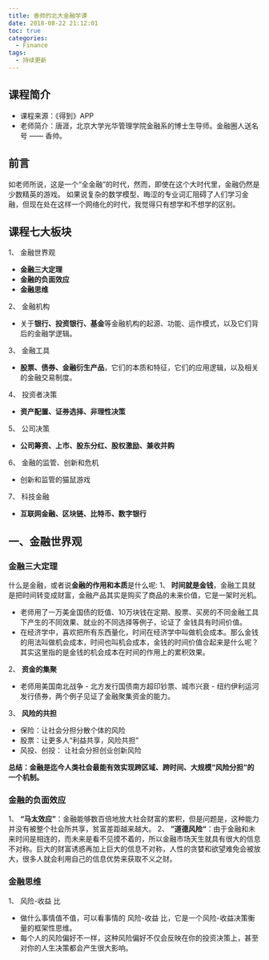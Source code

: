```yaml
---
title: 香帅的北大金融学课
date: 2018-08-22 21:12:01
toc: true
categories:
  - Finance
tags:
  - 持续更新
---
```


## 课程简介

* 课程来源：《得到》APP
* 老师简介：唐涯，北京大学光华管理学院金融系的博士生导师。金融圈人送名号 —— 香帅。
<!--more-->

## 前言
如老师所说，这是一个“全金融”的时代，然而，即使在这个大时代里，金融仍然是少数精英的游戏。
如果说复杂的数学模型、晦涩的专业词汇阻碍了人们学习金融，但现在处在这样一个网络化的时代，我觉得只有想学和不想学的区别。



## 课程七大板块

1、 金融世界观
   * **金融三大定理**
   * **金融的负面效应**
   * **金融思维**

2、 金融机构
   * 关于**银行、投资银行、基金**等金融机构的起源、功能、运作模式，以及它们背后的金融学逻辑。

3、 金融工具
   * **股票、债券、金融衍生产品**，它们的本质和特征，它们的应用逻辑，以及相关的金融交易制度。

4、 投资者决策
   * **资产配置、证券选择、非理性决策**

5、 公司决策
   * **公司筹资、上市、股东分红、股权激励、兼收并购**

6、 金融的监管、创新和危机
   * 创新和监管的猫鼠游戏

7、 科技金融 
   * **互联网金融、区块链、比特币、数字银行**



## 一、金融世界观

### 金融三大定理
什么是金融，或者说**金融的作用和本质**是什么呢:
1、 **时间就是金钱**，金融工具就是把时间转变成财富，金融产品其实是购买了商品的未来价值，它是一架时光机。
   * 老师用了一万美金国债的贬值、10万块钱在定期、股票、买房的不同金融工具下产生的不同效果、就业的不同选择等例子，论证了 金钱具有时间价值。
   * 在经济学中，喜欢把所有东西量化，时间在经济学中叫做机会成本。那么金钱的用法叫做机会成本，时间也叫机会成本，金钱的时间价值合起来是什么呢？其实这里指的是金钱的机会成本在时间的作用上的累积效果。

2、 **资金的集聚**
   * 老师用美国南北战争 - 北方发行国债南方超印钞票、城市兴衰 - 纽约伊利运河发行债券，两个例子见证了金融聚集资金的能力。

3、 **风险的共担**
   * 保险：让社会分担分散个体的风险
   * 股票：让更多人“利益共享，风险共担”
   * 风投、创投： 让社会分担创业创新风险

**总结：金融是迄今人类社会最能有效实现跨区域、跨时间、大规模“风险分担”的一个机制。**



### 金融的负面效应

1、 **“马太效应”**：金融能够数百倍地放大社会财富的累积，但是问题是，这种能力并没有被整个社会所共享，贫富差距越来越大。
2、 **”道德风险“**：由于金融和未来时间是相连的，而未来是看不见摸不着的，所以金融市场天生就具有很大的信息不对称。巨大的财富诱惑再加上巨大的信息不对称，人性的贪婪和欲望难免会被放大，很多人就会利用自己的信息优势来获取不义之财。



### 金融思维

1、 风险-收益 比
   * 做什么事情值不值，可以看事情的 风险-收益 比，它是一个风险-收益决策衡量的框架性思维。
   * 每个人的风险偏好不一样，这种风险偏好不仅会反映在你的投资决策上，甚至对你的人生决策都会产生很大影响。